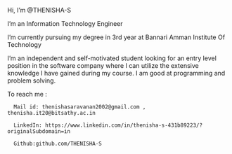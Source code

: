   Hi, I’m @THENISHA-S
  
  I’m an Information Technology Engineer
  
  I’m currently pursuing my degree in 3rd year at Bannari Amman Institute Of Technology
  
  I’m an independent and self-motivated student looking for an entry level position in the software company where I can utilize the extensive knowledge I have gained       during my course. I am good at programming and problem solving.
  
  To reach me :
   
      Mail id: thenishasaravanan2002@gmail.com , thenisha.it20@bitsathy.ac.in
      
      LinkedIn: https://www.linkedin.com/in/thenisha-s-431b89223/?originalSubdomain=in
      
      Github:github.com/THENISHA-S


